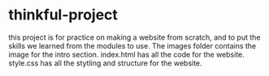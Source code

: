# thinkful-project
this project is for practice on making a website from scratch,
and to put the skills we learned from the modules to use.
The images folder contains the image for the intro section.
index.html has all the code for the website.
style.css has all the stytling and structure for the website.
